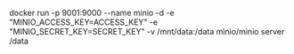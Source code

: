 docker run -p 9001:9000 --name minio   -d -e "MINIO_ACCESS_KEY=ACCESS_KEY"   -e "MINIO_SECRET_KEY=SECRET_KEY"   -v /mnt/data:/data   minio/minio server /data
